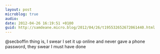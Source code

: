 ```yaml
---
layout: post
microblog: true
audio: 
date: 2012-04-26 16:19:51 +0100
guid: http://samdeane.micro.blog/2012/04/26/t195532652672061440.html
---
```

@secboffin thing is, I swear I set it up online and never gave a phone password, they swear I must have done
